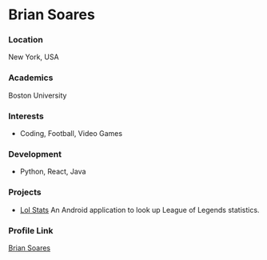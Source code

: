 # Brian Soares

### Location

New York, USA

### Academics

Boston University

### Interests

- Coding, Football, Video Games

### Development

- Python, React, Java

### Projects

- [Lol Stats](https://github.com/soaresb/LolStats) An Android application to look up League of Legends statistics.

### Profile Link

[Brian Soares](https://github.com/soaresb)